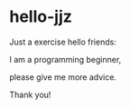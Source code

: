 # hello-jjz
Just a exercise
hello friends:

  I am a programming beginner, 
  
  please give me more advice.
  
  Thank you!
